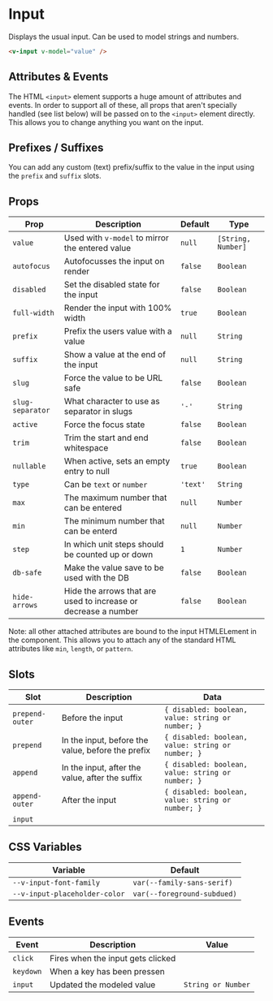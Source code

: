 # Input

Displays the usual input. Can be used to model strings and numbers.

```html
<v-input v-model="value" />
```

## Attributes & Events

The HTML `<input>` element supports a huge amount of attributes and events. In order to support all of these, all props
that aren't specially handled (see list below) will be passed on to the `<input>` element directly. This allows you to
change anything you want on the input.

## Prefixes / Suffixes

You can add any custom (text) prefix/suffix to the value in the input using the `prefix` and `suffix` slots.

## Props

| Prop             | Description                                                    | Default  | Type               |
| ---------------- | -------------------------------------------------------------- | -------- | ------------------ |
| `value`          | Used with `v-model` to mirror the entered value                | `null`   | `[String, Number]` |
| `autofocus`      | Autofocusses the input on render                               | `false`  | `Boolean`          |
| `disabled`       | Set the disabled state for the input                           | `false`  | `Boolean`          |
| `full-width`     | Render the input with 100% width                               | `true`   | `Boolean`          |
| `prefix`         | Prefix the users value with a value                            | `null`   | `String`           |
| `suffix`         | Show a value at the end of the input                           | `null`   | `String`           |
| `slug`           | Force the value to be URL safe                                 | `false`  | `Boolean`          |
| `slug-separator` | What character to use as separator in slugs                    | `'-'`    | `String`           |
| `active`         | Force the focus state                                          | `false`  | `Boolean`          |
| `trim`           | Trim the start and end whitespace                              | `false`  | `Boolean`          |
| `nullable`       | When active, sets an empty entry to null                       | `true`   | `Boolean`          |
| `type`           | Can be `text` or `number`                                      | `'text'` | `String`           |
| `max`            | The maximum number that can be entered                         | `null`   | `Number`           |
| `min`            | The minimum number that can be enterd                          | `null`   | `Number`           |
| `step`           | In which unit steps should be counted up or down               | `1`      | `Number`           |
| `db-safe`        | Make the value save to be used with the DB                     | `false`  | `Boolean`          |
| `hide-arrows`    | Hide the arrows that are used to increase or decrease a number | `false`  | `Boolean`          |

Note: all other attached attributes are bound to the input HTMLELement in the component. This allows you to attach any
of the standard HTML attributes like `min`, `length`, or `pattern`.

## Slots

| Slot            | Description                                       | Data                                              |
| --------------- | ------------------------------------------------- | ------------------------------------------------- |
| `prepend-outer` | Before the input                                  | `{ disabled: boolean, value: string or number; }` |
| `prepend`       | In the input, before the value, before the prefix | `{ disabled: boolean, value: string or number; }` |
| `append`        | In the input, after the value, after the suffix   | `{ disabled: boolean, value: string or number; }` |
| `append-outer`  | After the input                                   | `{ disabled: boolean, value: string or number; }` |
| `input`         |                                                   |                                                   |

## CSS Variables

| Variable                      | Default                     |
| ----------------------------- | --------------------------- |
| `--v-input-font-family`       | `var(--family-sans-serif)`  |
| `--v-input-placeholder-color` | `var(--foreground-subdued)` |

## Events

| Event     | Description                       | Value              |
| --------- | --------------------------------- | ------------------ |
| `click`   | Fires when the input gets clicked |                    |
| `keydown` | When a key has been pressen       |                    |
| `input`   | Updated the modeled value         | `String or Number` |
